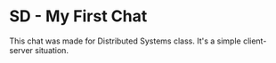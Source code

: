 # SD - My First Chat
This chat was made for Distributed Systems class. It's a simple client-server situation.


